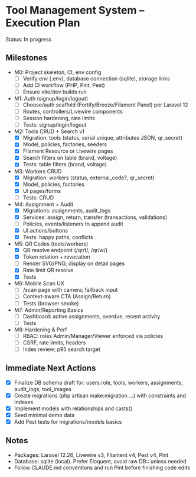 # Tool Management System – Execution Plan

Status: In progress

## Milestones
- M0: Project skeleton, CI, env config
  - [ ] Verify env (.env), database connection (sqlite), storage links
  - [ ] Add CI workflow (PHP, Pint, Pest)
  - [ ] Ensure vite/dev builds run
- M1: Auth (signup/login/logout)
  - [ ] Choose/auth scaffold (Fortify/Breeze/Filament Panel) per Laravel 12
  - [ ] Routes, controllers/Livewire components
  - [ ] Session hardening, rate limits
  - [ ] Tests: signup/login/logout
- M2: Tools CRUD + Search v1
  - [x] Migration: tools (status, serial unique, attributes JSON, qr_secret)
  - [x] Model, policies, factories, seeders
  - [x] Filament Resource or Livewire pages
  - [x] Search filters on table (brand, voltage)
  - [x] Tests: table filters (brand, voltage)
- M3: Workers CRUD
  - [x] Migration: workers (status, external_code?, qr_secret)
  - [x] Model, policies, factories
  - [x] UI pages/forms
  - [ ] Tests: CRUD
- M4: Assignment + Audit
  - [x] Migrations: assignments, audit_logs
  - [x] Services: assign, return, transfer (transactions, validations)
  - [ ] Policies, events/listeners to append audit
  - [x] UI actions/buttons
  - [x] Tests: happy paths, conflicts
- M5: QR Codes (tools/workers)
  - [x] QR resolve endpoint (/qr/t/<token>, /qr/w/<token>)
  - [x] Token rotation + revocation
  - [ ] Render SVG/PNG; display on detail pages
  - [x] Rate limit QR resolve
  - [x] Tests
- M6: Mobile Scan UX
  - [ ] /scan page with camera; fallback input
  - [ ] Context-aware CTA (Assign/Return)
  - [ ] Tests (browser smoke)
- M7: Admin/Reporting Basics
  - [ ] Dashboard: active assignments, overdue, recent activity
  - [ ] Tests
- M8: Hardening & Perf
  - [ ] RBAC: roles Admin/Manager/Viewer enforced via policies
  - [ ] CSRF, rate limits, headers
  - [ ] Index review; p95 search target

## Immediate Next Actions
- [x] Finalize DB schema draft for: users.role, tools, workers, assignments, audit_logs, tool_images
- [x] Create migrations (php artisan make:migration …) with constraints and indexes
- [x] Implement models with relationships and casts()
- [x] Seed minimal demo data
- [x] Add Pest tests for migrations/models basics

## Notes
- Packages: Laravel 12.26, Livewire v3, Filament v4, Pest v4, Pint
- Database: sqlite (local). Prefer Eloquent, avoid raw DB:: unless needed
- Follow CLAUDE.md conventions and run Pint before finishing code edits
